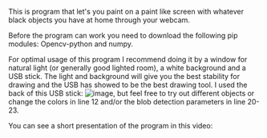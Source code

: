 This is program that let's you paint on a paint like screen with whatever black objects you have at home through your webcam.

Before the program can work you need to download the following pip modules: Opencv-python and numpy.

For optimal usage of this program I recommend doing it by a window for natural light (or generally good lighted room), a white background and a USB stick. The light and background will give you the best stability for drawing and the USB has showed to be the best drawing tool. I used the back of this USB stick: ![image](https://user-images.githubusercontent.com/72916303/116009814-d69eef00-a61b-11eb-8998-840922fbce3d.png), but feel free to try out different objects or change the colors in line 12 and/or the blob detection parameters in line 20-23.

You can see a short presentation of the program in this video: 
